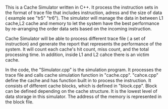 This is a Cache Simulator written in C++. It process the instruction sets in the format of trace file that includes instruction, adress and the size of data ( example see "tr5" "tr6"). The simulator will manage the data in between L1 cache,L2 cache and memory to let the system have the best performance by re-arranging the order data sets based on the incoming instruction. 


Cache Simulator will be able to process different trace file ( a set of instruction) and generate the report that represents the performance of the system. It will count each cache's hit count, miss count, and the total processing time. In addition, inside L1 and L2 cahce there is an victim cache.

In the code, the "Simulator.cpp" is the simulation program. It processes the trace file and calls cache simulation function in "cache.cpp". "cahce.cpp" define the cache and has function built in to process the instruction. It consists of different cache blocks, which is defined in "block.cpp". Block can be defined depending on the cache structure. It is the lowest level of data storage in this simulator. The address of the memory is represented in the block file. 



